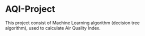 # AQI-Project
This project consist of Machine Learning algorithm (decision tree algorithm), used to calculate Air Quality Index.
